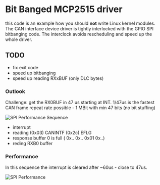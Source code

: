# Bit Banged MCP2515 driver

this code is an example how you should **not** write Linux kernel modules.
The CAN interface device driver is tightly interlocked with the GPIO SPI
bitbanging code. The interclock avoids rescheduling and speed up the whole
driver.

## TODO

 * fix exit code
 * speed up bitbanging
 * speed up reading RXxBUF (only DLC bytes)

### Outlook

Challenge: get the RX0BUF in 47 us starting at INT.
1/47us is the fastest CAN frame repeat rate possible - 1 MBit with
min 47 bits (no bit stuffing)

![SPI Performance](https://github.com/GBert/openwrt-misc/blob/master/mcp2515-banged/pictures/mcp2515_b_perf_04.png)
Sequence
- interrupt
- reading (0x03) CANINTF (0x2c) EFLG
- response buffer 0 is full ( 0x.. 0x.. 0x01 0x..)
- reding RXB0 buffer

### Performance

In this sequence the interrupt is cleared after ~60us - close to 47us.

![SPI Performance](https://github.com/GBert/openwrt-misc/blob/master/mcp2515-banged/pictures/mcp2515_b_perf_03.png)

